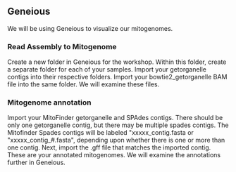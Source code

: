 ## Geneious
We will be using Geneious to visualize our mitogenomes.

### Read Assembly to Mitogenome
Create a new folder in Geneious for the workshop. Within this folder, create a separate folder for each of your samples.
Import your getorganelle contigs into their respective folders. Import your bowtie2_getorganelle BAM file into the same folder. We will examine these files.

### Mitogenome annotation
Import your MitoFinder getorganelle and SPAdes contigs. There should be only one getorganelle contig, but there may be multiple spades contigs.  The Mitofinder Spades contigs will be labeled "xxxxx_contig.fasta or "xxxxx_contig_#.fasta", depending upon whether there is one or more than one contig. Next, import the .gff file that matches the imported contig. These are your annotated mitogenomes. We will examine the annotations further in Geneious.